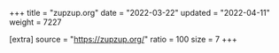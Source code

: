 +++
title = "zupzup.org"
date = "2022-03-22"
updated = "2022-04-11"
weight = 7227

[extra]
source = "https://zupzup.org/"
ratio = 100
size = 7
+++
